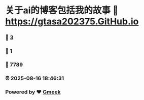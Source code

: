 # 关于ai的博客包括我的故事 :link: https://gtasa202375.GitHub.io 
### :page_facing_up: [3](https://gtasa202375.GitHub.io/tag.html) 
### :speech_balloon: 1 
### :hibiscus: 7789 
### :alarm_clock: 2025-08-16 18:46:31 
### Powered by :heart: [Gmeek](https://github.com/Meekdai/Gmeek)
